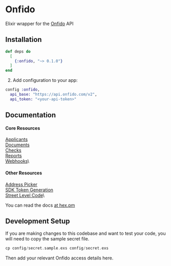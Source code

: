 # Onfido

Elixir wrapper for the [Onfido](https://onfido.com) API

## Installation

```elixir
def deps do
  [
    {:onfido, "~> 0.1.0"}
  ]
end
```

2. Add configuration to your app:

```elixir
config :onfido,
  api_base: "https://api.onfido.com/v2",
  api_token: "<your-api-token>"
```

## Documentation

#### Core Resources

[Applicants](https://hexdocs.pm/modulr/Modulr.Resources.Applicant.html)\
[Documents](https://hexdocs.pm/modulr/Modulr.Resources.Documents.html)\
[Checks](https://hexdocs.pm/modulr/Modulr.Resources.Check.html)\
[Reports](https://hexdocs.pm/modulr/Modulr.Resources.Report.html)\
[Webhooks](https://hexdocs.pm/modulr/Modulr.Resources.Webhook.html)\

#### Other Resources

[Address Picker](https://hexdocs.pm/modulr/Modulr.Resources.AddressPicker.html)\
[SDK Token Generation](https://hexdocs.pm/modulr/Modulr.Resources.SdkToken.html)\
[Street Level Code](https://hexdocs.pm/modulr/Modulr.Resources.StreetLevelCode.html)\

You can read the docs [at hex.pm](https://hexdocs.pm/onfido)

## Development Setup

If you are making changes to this codebase and want to test your code, you will need to copy the sample secret file.

```elixir
cp config/secret.sample.exs config/secret.exs
```

Then add your relevant Onfido access details here.
